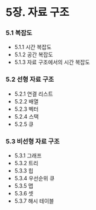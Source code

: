 # 5장. 자료 구조

### 5.1 복잡도
- 5.1.1 시간 복잡도
- 5.1.2 공간 복잡도
- 5.1.3 자료 구조에서의 시간 복잡도

### 5.2 선형 자료 구조
- 5.2.1 연결 리스트
- 5.2.2 배열
- 5.2.3 벡터
- 5.2.4 스택
- 5.2.5 큐

### 5.3 비선형 자료 구조
- 5.3.1 그래프
- 5.3.2 트리
- 5.3.3 힙
- 5.3.4 우선순위 큐
- 5.3.5 맵
- 5.3.6 셋
- 5.3.7 해시 테이블
